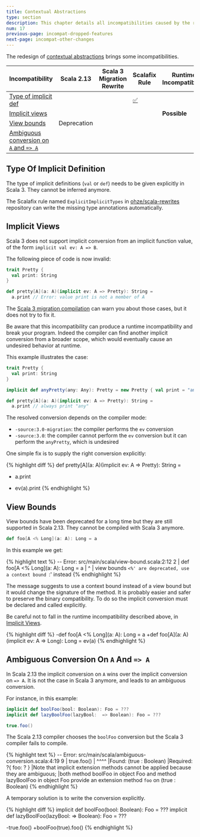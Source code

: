 ```yaml
---
title: Contextual Abstractions
type: section
description: This chapter details all incompatibilities caused by the redesign of contextual abstractions
num: 17
previous-page: incompat-dropped-features
next-page: incompat-other-changes
---
```


The redesign of [contextual abstractions](https://dotty.epfl.ch/docs/reference/contextual/motivation.html) brings some incompatibilities.

|Incompatibility|Scala 2.13|Scala 3 Migration Rewrite|Scalafix Rule|Runtime Incompatibiltiy|
|--- |--- |--- |--- |--- |
|[Type of implicit def](#type-of-implicit-definition)|||[✅](https://github.com/ohze/scala-rewrites#fixexplicittypesexplicitimplicittypes)||
|[Implicit views](#implicit-views)||||**Possible**|
|[View bounds](#view-bounds)|Deprecation||||
|[Ambiguous conversion on `A` and `=> A`](#ambiguous-conversion-on-a-and--a)|||||

## Type Of Implicit Definition

The type of implicit definitions (`val` or `def`) needs to be given explicitly in Scala 3.
They cannot be inferred anymore.

The Scalafix rule named `ExplicitImplicitTypes` in [ohze/scala-rewrites](https://github.com/ohze/scala-rewrites#fixexplicittypesexplicitimplicittypes) repository can write the missing type annotations automatically.

## Implicit Views

Scala 3 does not support implicit conversion from an implicit function value, of the form `implicit val ev: A => B`.

The following piece of code is now invalid:

```scala
trait Pretty {
  val print: String
}

def pretty[A](a: A)(implicit ev: A => Pretty): String =
  a.print // Error: value print is not a member of A
```

The [Scala 3 migration compilation](tooling-migration-mode.html) can warn you about those cases, but it does not try to fix it.

Be aware that this incompatibility can produce a runtime incompatibility and break your program.
Indeed the compiler can find another implicit conversion from a broader scope, which would eventually cause an undesired behavior at runtime.

This example illustrates the case:

```scala
trait Pretty {
  val print: String
}

implicit def anyPretty(any: Any): Pretty = new Pretty { val print = "any" }

def pretty[A](a: A)(implicit ev: A => Pretty): String =
  a.print // always print "any"
```

The resolved conversion depends on the compiler mode:
  - `-source:3.0-migration`: the compiler performs the `ev` conversion
  - `-source:3.0`: the compiler cannot perform the `ev` conversion but it can perform the `anyPretty`, which is undesired

One simple fix is to supply the right conversion explicitly:

{% highlight diff %}
def pretty[A](a: A)(implicit ev: A => Pretty): String =
-  a.print
+  ev(a).print
{% endhighlight %}

## View Bounds

View bounds have been deprecated for a long time but they are still supported in Scala 2.13.
They cannot be compiled with Scala 3 anymore.

```scala
def foo[A <% Long](a: A): Long = a
```

In this example we get:

{% highlight text %}
-- Error: src/main/scala/view-bound.scala:2:12 
2 |  def foo[A <% Long](a: A): Long = a
  |            ^
  |          view bounds `<%' are deprecated, use a context bound `:' instead
{% endhighlight %}

The message suggests to use a context bound instead of a view bound but it would change the signature of the method.
It is probably easier and safer to preserve the binary compatibility.
To do so the implicit conversion must be declared and called explicitly.

Be careful not to fall in the runtime incompatibility described above, in [Implicit Views](#implicit-views).

{% highlight diff %}
-def foo[A <% Long](a: A): Long = a
+def foo[A](a: A)(implicit ev: A => Long): Long = ev(a)
{% endhighlight %}

## Ambiguous Conversion On `A` And `=> A`

In Scala 2.13 the implicit conversion on `A` wins over the implicit conversion on `=> A`.
It is not the case in Scala 3 anymore, and leads to an ambiguous conversion. 

For instance, in this example:

```scala
implicit def boolFoo(bool: Boolean): Foo = ???
implicit def lazyBoolFoo(lazyBool:  => Boolean): Foo = ???

true.foo()
```

The Scala 2.13 compiler chooses the `boolFoo` conversion but the Scala 3 compiler fails to compile.

{% highlight text %}
-- Error: src/main/scala/ambiguous-conversion.scala:4:19
9 |  true.foo()
  |  ^^^^
  |Found:    (true : Boolean)
  |Required: ?{ foo: ? }
  |Note that implicit extension methods cannot be applied because they are ambiguous;
  |both method boolFoo in object Foo and method lazyBoolFoo in object Foo provide an extension method `foo` on (true : Boolean)
{% endhighlight %}

A temporary solution is to write the conversion explicitly.

{% highlight diff %}
implicit def boolFoo(bool: Boolean): Foo = ???
implicit def lazyBoolFoo(lazyBool:  => Boolean): Foo = ???

-true.foo()
+boolFoo(true).foo()
{% endhighlight %}
